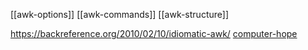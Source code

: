 [[awk-options]]
[[awk-commands]]
[[awk-structure]]

https://backreference.org/2010/02/10/idiomatic-awk/
[computer-hope](https://www.computerhope.com/unix/uawk.htm)
